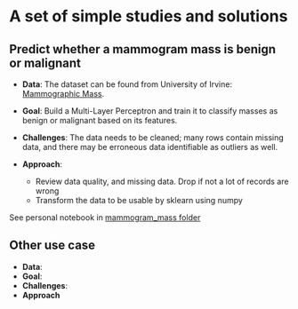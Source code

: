 # A set of simple studies and solutions

## Predict whether a mammogram mass is benign or malignant

* **Data**: The dataset can be found from University of Irvine: [Mammographic Mass](https://archive.ics.uci.edu/dataset/161/mammographic+mass). 
* **Goal**: Build a Multi-Layer Perceptron and train it to classify masses as benign or malignant based on its features.
* **Challenges**: The data needs to be cleaned; many rows contain missing data, and there may be erroneous data identifiable as outliers as well.
* **Approach**:

    * Review data quality, and missing data. Drop if not a lot of records are wrong
    * Transform the data to be usable by sklearn using numpy

See personal notebook in [mammogram_mass folder](https://github.com/jbcodeforce/ML-studies/tree/master/notebooks/mammogram_mass/personal-study.ipynb)


## Other use case

* **Data**: 
* **Goal**: 
* **Challenges**: 
* **Approach**